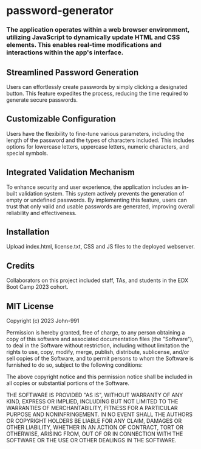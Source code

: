 # password-generator

### The application operates within a web browser environment, utilizing JavaScript to dynamically update HTML and CSS elements. This enables real-time modifications and interactions within the app's interface.

## Streamlined Password Generation 
Users can effortlessly create passwords by simply clicking a designated button. This feature expedites the process, reducing the time required to generate secure passwords.

## Customizable Configuration
Users have the flexibility to fine-tune various parameters, including the length of the password and the types of characters included. This includes options for lowercase letters, uppercase letters, numeric characters, and special symbols. 

## Integrated Validation Mechanism 
To enhance security and user experience, the application includes an in-built validation system. This system actively prevents the generation of empty or undefined passwords. By implementing this feature, users can trust that only valid and usable passwords are generated, improving overall reliability and effectiveness.

## Installation

Upload index.html, license.txt, CSS and JS files to the deployed webserver.

## Credits

Collaborators on this project included staff, TAs, and students in the EDX Boot Camp 2023 cohort. 

## MIT License

Copyright (c) 2023 John-991

Permission is hereby granted, free of charge, to any person obtaining a copy
of this software and associated documentation files (the "Software"), to deal
in the Software without restriction, including without limitation the rights
to use, copy, modify, merge, publish, distribute, sublicense, and/or sell
copies of the Software, and to permit persons to whom the Software is
furnished to do so, subject to the following conditions:

The above copyright notice and this permission notice shall be included in all
copies or substantial portions of the Software.

THE SOFTWARE IS PROVIDED "AS IS", WITHOUT WARRANTY OF ANY KIND, EXPRESS OR
IMPLIED, INCLUDING BUT NOT LIMITED TO THE WARRANTIES OF MERCHANTABILITY,
FITNESS FOR A PARTICULAR PURPOSE AND NONINFRINGEMENT. IN NO EVENT SHALL THE
AUTHORS OR COPYRIGHT HOLDERS BE LIABLE FOR ANY CLAIM, DAMAGES OR OTHER
LIABILITY, WHETHER IN AN ACTION OF CONTRACT, TORT OR OTHERWISE, ARISING FROM,
OUT OF OR IN CONNECTION WITH THE SOFTWARE OR THE USE OR OTHER DEALINGS IN THE
SOFTWARE.